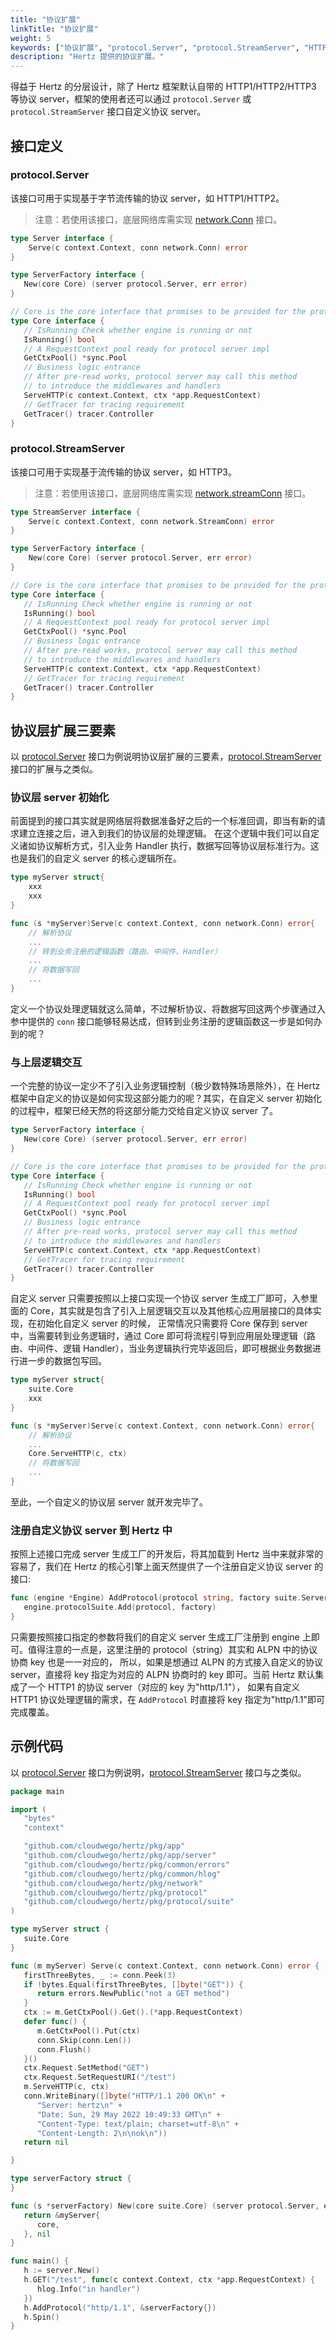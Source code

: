 ```yaml
---
title: "协议扩展"
linkTitle: "协议扩展"
weight: 5
keywords: ["协议扩展", "protocol.Server", "protocol.StreamServer", "HTTP"]
description: "Hertz 提供的协议扩展。"
---
```


得益于 Hertz 的分层设计，除了 Hertz 框架默认自带的 HTTP1/HTTP2/HTTP3 等协议 server，框架的使用者还可以通过 `protocol.Server` 或 `protocol.StreamServer` 接口自定义协议 server。

## 接口定义

### protocol.Server

该接口可用于实现基于字节流传输的协议 server，如 HTTP1/HTTP2。

> 注意：若使用该接口，底层网络库需实现 [network.Conn](/zh/docs/hertz/tutorials/framework-exten/network-lib/#networkconn) 接口。

```go
type Server interface {
	Serve(c context.Context, conn network.Conn) error
}

type ServerFactory interface {
   New(core Core) (server protocol.Server, err error)
}

// Core is the core interface that promises to be provided for the protocol layer extensions
type Core interface {
   // IsRunning Check whether engine is running or not
   IsRunning() bool
   // A RequestContext pool ready for protocol server impl
   GetCtxPool() *sync.Pool
   // Business logic entrance
   // After pre-read works, protocol server may call this method
   // to introduce the middlewares and handlers
   ServeHTTP(c context.Context, ctx *app.RequestContext)
   // GetTracer for tracing requirement
   GetTracer() tracer.Controller
}
```

### protocol.StreamServer

该接口可用于实现基于流传输的协议 server，如 HTTP3。

> 注意：若使用该接口，底层网络库需实现 [network.streamConn](/zh/docs/hertz/tutorials/framework-exten/network-lib/#networkstreamconn) 接口。

```go
type StreamServer interface {
	Serve(c context.Context, conn network.StreamConn) error
}

type ServerFactory interface {
	New(core Core) (server protocol.Server, err error)
}

// Core is the core interface that promises to be provided for the protocol layer extensions
type Core interface {
   // IsRunning Check whether engine is running or not
   IsRunning() bool
   // A RequestContext pool ready for protocol server impl
   GetCtxPool() *sync.Pool
   // Business logic entrance
   // After pre-read works, protocol server may call this method
   // to introduce the middlewares and handlers
   ServeHTTP(c context.Context, ctx *app.RequestContext)
   // GetTracer for tracing requirement
   GetTracer() tracer.Controller
}
```

## 协议层扩展三要素

以 [protocol.Server](#protocolserver) 接口为例说明协议层扩展的三要素，[protocol.StreamServer](#protocolstreamserver) 接口的扩展与之类似。

### 协议层 server 初始化

前面提到的接口其实就是网络层将数据准备好之后的一个标准回调，即当有新的请求建立连接之后，进入到我们的协议层的处理逻辑。
在这个逻辑中我们可以自定义诸如协议解析方式，引入业务 Handler 执行，数据写回等协议层标准行为。这也是我们的自定义 server 的核心逻辑所在。

```go
type myServer struct{
    xxx
    xxx
}

func (s *myServer)Serve(c context.Context, conn network.Conn) error{
    // 解析协议
	...
    // 转到业务注册的逻辑函数（路由、中间件、Handler）
	...
    // 将数据写回
	...
}
```

定义一个协议处理逻辑就这么简单，不过解析协议、将数据写回这两个步骤通过入参中提供的 `conn` 接口能够轻易达成，但转到业务注册的逻辑函数这一步是如何办到的呢？

### 与上层逻辑交互

一个完整的协议一定少不了引入业务逻辑控制（极少数特殊场景除外），在 Hertz 框架中自定义的协议是如何实现这部分能力的呢？其实，在自定义 server 初始化的过程中，框架已经天然的将这部分能力交给自定义协议 server 了。

```go
type ServerFactory interface {
   New(core Core) (server protocol.Server, err error)
}

// Core is the core interface that promises to be provided for the protocol layer extensions
type Core interface {
   // IsRunning Check whether engine is running or not
   IsRunning() bool
   // A RequestContext pool ready for protocol server impl
   GetCtxPool() *sync.Pool
   // Business logic entrance
   // After pre-read works, protocol server may call this method
   // to introduce the middlewares and handlers
   ServeHTTP(c context.Context, ctx *app.RequestContext)
   // GetTracer for tracing requirement
   GetTracer() tracer.Controller
}
```

自定义 server 只需要按照以上接口实现一个协议 server 生成工厂即可，入参里面的 Core，其实就是包含了引入上层逻辑交互以及其他核心应用层接口的具体实现，在初始化自定义 server 的时候，
正常情况只需要将 Core 保存到 server 中，当需要转到业务逻辑时，通过 Core 即可将流程引导到应用层处理逻辑（路由、中间件、逻辑 Handler），当业务逻辑执行完毕返回后，即可根据业务数据进行进一步的数据包写回。

```go
type myServer struct{
    suite.Core
    xxx
}

func (s *myServer)Serve(c context.Context, conn network.Conn) error{
    // 解析协议
	...
    Core.ServeHTTP(c, ctx)
    // 将数据写回
	...
}
```

至此，一个自定义的协议层 server 就开发完毕了。

### 注册自定义协议 server 到 Hertz 中

按照上述接口完成 server 生成工厂的开发后，将其加载到 Hertz 当中来就非常的容易了，我们在 Hertz 的核心引擎上面天然提供了一个注册自定义协议 server 的接口:

```go
func (engine *Engine) AddProtocol(protocol string, factory suite.ServerFactory) {
   engine.protocolSuite.Add(protocol, factory)
}
```

只需要按照接口指定的参数将我们的自定义 server 生成工厂注册到 engine 上即可。值得注意的一点是，这里注册的 protocol（string）其实和 ALPN 中的协议协商 key 也是一一对应的，
所以，如果是想通过 ALPN 的方式接入自定义的协议 server，直接将 key 指定为对应的 ALPN 协商时的 key 即可。当前 Hertz 默认集成了一个 HTTP1 的协议 server（对应的 key 为"http/1.1"），
如果有自定义 HTTP1 协议处理逻辑的需求，在 `AddProtocol` 时直接将 key 指定为"http/1.1"即可完成覆盖。

## 示例代码

以 [protocol.Server](#protocolserver) 接口为例说明，[protocol.StreamServer](#protocolstreamserver) 接口与之类似。

```go
package main

import (
   "bytes"
   "context"

   "github.com/cloudwego/hertz/pkg/app"
   "github.com/cloudwego/hertz/pkg/app/server"
   "github.com/cloudwego/hertz/pkg/common/errors"
   "github.com/cloudwego/hertz/pkg/common/hlog"
   "github.com/cloudwego/hertz/pkg/network"
   "github.com/cloudwego/hertz/pkg/protocol"
   "github.com/cloudwego/hertz/pkg/protocol/suite"
)

type myServer struct {
   suite.Core
}

func (m myServer) Serve(c context.Context, conn network.Conn) error {
   firstThreeBytes, _ := conn.Peek(3)
   if !bytes.Equal(firstThreeBytes, []byte("GET")) {
      return errors.NewPublic("not a GET method")
   }
   ctx := m.GetCtxPool().Get().(*app.RequestContext)
   defer func() {
      m.GetCtxPool().Put(ctx)
      conn.Skip(conn.Len())
      conn.Flush()
   }()
   ctx.Request.SetMethod("GET")
   ctx.Request.SetRequestURI("/test")
   m.ServeHTTP(c, ctx)
   conn.WriteBinary([]byte("HTTP/1.1 200 OK\n" +
      "Server: hertz\n" +
      "Date: Sun, 29 May 2022 10:49:33 GMT\n" +
      "Content-Type: text/plain; charset=utf-8\n" +
      "Content-Length: 2\n\nok\n"))
   return nil

}

type serverFactory struct {
}

func (s *serverFactory) New(core suite.Core) (server protocol.Server, err error) {
   return &myServer{
      core,
   }, nil
}

func main() {
   h := server.New()
   h.GET("/test", func(c context.Context, ctx *app.RequestContext) {
      hlog.Info("in handler")
   })
   h.AddProtocol("http/1.1", &serverFactory{})
   h.Spin()
}
```
